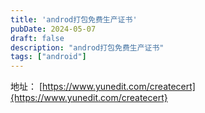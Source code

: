 ```yaml
---
title: 'androd打包免费生产证书'
pubDate: 2024-05-07
draft: false
description: "androd打包免费生产证书"
tags: ["android"]
---
```


地址：
[https://www.yunedit.com/createcert]{https://www.yunedit.com/createcert}